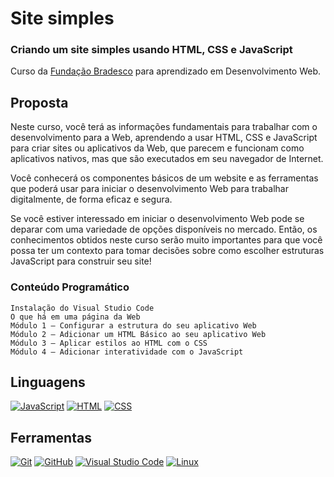 # **Site simples**

### Criando um site simples usando HTML, CSS e JavaScript

Curso da [Fundação Bradesco](https://www.ev.org.br) para aprendizado em Desenvolvimento Web.

## Proposta

Neste curso, você terá as informações fundamentais para trabalhar com o desenvolvimento para a Web, aprendendo a usar HTML, CSS e JavaScript para criar sites ou aplicativos da Web, que parecem e funcionam como aplicativos nativos, mas que são executados em seu navegador de Internet.

Você conhecerá os componentes básicos de um website e as ferramentas que poderá usar para iniciar o desenvolvimento Web para trabalhar digitalmente, de forma eficaz e segura.

Se você estiver interessado em iniciar o desenvolvimento Web pode se deparar com uma variedade de opções disponíveis no mercado. Então, os conhecimentos obtidos neste curso serão muito importantes para que você possa ter um contexto para tomar decisões sobre como escolher estruturas JavaScript para construir seu site!

### Conteúdo Programático

    Instalação do Visual Studio Code
    O que há em uma página da Web
    Módulo 1 – Configurar a estrutura do seu aplicativo Web
    Módulo 2 – Adicionar um HTML Básico ao seu aplicativo Web
    Módulo 3 – Aplicar estilos ao HTML com o CSS
    Módulo 4 – Adicionar interatividade com o JavaScript

## Linguagens
[![JavaScript](https://img.shields.io/badge/JavaScript-080808?style=for-the-badge&logo=javascript)](https://developer.mozilla.org/pt-BR/docs/Web/JavaScript)
[![HTML](https://img.shields.io/badge/HTML-080808?style=for-the-badge&logo=HTML5)](https://developer.mozilla.org/pt-BR/docs/Web/HTML)
[![CSS](https://img.shields.io/badge/css-080808?style=for-the-badge&logo=CSS3&logoColor=0E76A8)](https://developer.mozilla.org/pt-BR/docs/Web/CSS)

## Ferramentas
[![Git](https://img.shields.io/badge/-Git-080808?style=for-the-badge&logo=git)](https://git-scm.com/docs/git/pt_BR)
[![GitHub](https://img.shields.io/badge/GitHub-080808?style=for-the-badge&logo=github&logoColor=30A3DC)](https://docs.github.com/)
[![Visual Studio Code](https://img.shields.io/badge/-Visual%20Studio%20Code-080808?style=for-the-badge&logo=visual-studio-code&logoColor=30A3DC)](https://code.visualstudio.com/Docs)
[![Linux](https://img.shields.io/badge/-Linux-080808?style=for-the-badge&logo=linux)](https://www.linux.org/forums/#linux-tutorials)